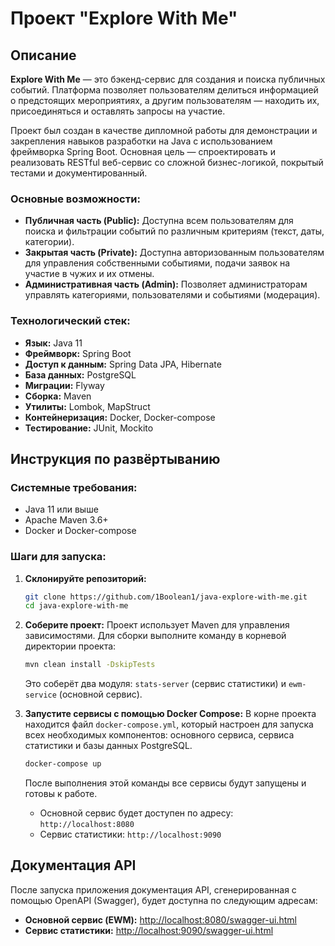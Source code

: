 # Проект "Explore With Me"

## Описание

**Explore With Me** — это бэкенд-сервис для создания и поиска публичных событий. Платформа позволяет пользователям делиться информацией о предстоящих мероприятиях, а другим пользователям — находить их, присоединяться и оставлять запросы на участие.

Проект был создан в качестве дипломной работы для демонстрации и закрепления навыков разработки на Java с использованием фреймворка Spring Boot. Основная цель — спроектировать и реализовать RESTful веб-сервис со сложной бизнес-логикой, покрытый тестами и документированный.

### Основные возможности:
*   **Публичная часть (Public):** Доступна всем пользователям для поиска и фильтрации событий по различным критериям (текст, даты, категории).
*   **Закрытая часть (Private):** Доступна авторизованным пользователям для управления собственными событиями, подачи заявок на участие в чужих и их отмены.
*   **Административная часть (Admin):** Позволяет администраторам управлять категориями, пользователями и событиями (модерация).

### Технологический стек:
*   **Язык:** Java 11
*   **Фреймворк:** Spring Boot
*   **Доступ к данным:** Spring Data JPA, Hibernate
*   **База данных:** PostgreSQL
*   **Миграции:** Flyway
*   **Сборка:** Maven
*   **Утилиты:** Lombok, MapStruct
*   **Контейнеризация:** Docker, Docker-compose
*   **Тестирование:** JUnit, Mockito

## Инструкция по развёртыванию

### Системные требования:
*   Java 11 или выше
*   Apache Maven 3.6+
*   Docker и Docker-compose

### Шаги для запуска:
1.  **Склонируйте репозиторий:**
    ```bash
    git clone https://github.com/1Boolean1/java-explore-with-me.git
    cd java-explore-with-me
    ```
2.  **Соберите проект:**
    Проект использует Maven для управления зависимостями. Для сборки выполните команду в корневой директории проекта:
    ```bash
    mvn clean install -DskipTests
    ```
    Это соберёт два модуля: `stats-server` (сервис статистики) и `ewm-service` (основной сервис).

3.  **Запустите сервисы с помощью Docker Compose:**
    В корне проекта находится файл `docker-compose.yml`, который настроен для запуска всех необходимых компонентов: основного сервиса, сервиса статистики и базы данных PostgreSQL.
    ```bash
    docker-compose up
    ```
    После выполнения этой команды все сервисы будут запущены и готовы к работе.

    *   Основной сервис будет доступен по адресу: `http://localhost:8080`
    *   Сервис статистики: `http://localhost:9090`

## Документация API

После запуска приложения документация API, сгенерированная с помощью OpenAPI (Swagger), будет доступна по следующим адресам:

*   **Основной сервис (EWM):** [http://localhost:8080/swagger-ui.html](http://localhost:8080/swagger-ui.html)
*   **Сервис статистики:** [http://localhost:9090/swagger-ui.html](http://localhost:9090/swagger-ui.html)
